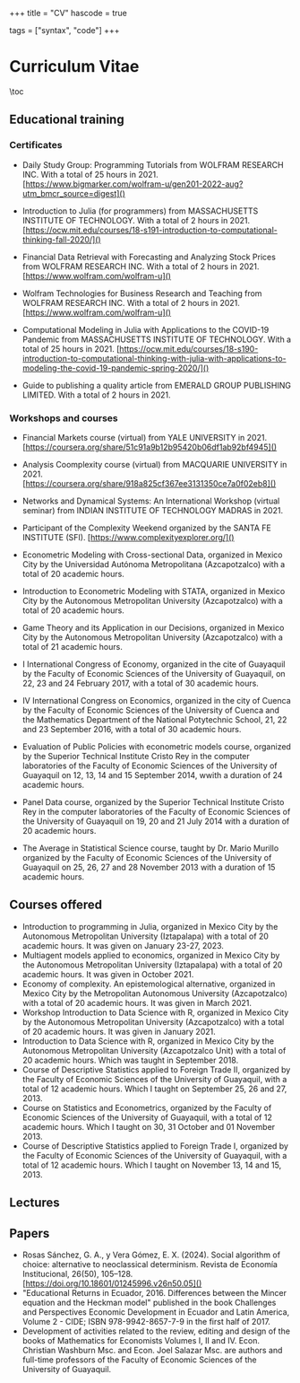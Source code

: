 +++
title = "CV"
hascode = true

tags = ["syntax", "code"]
+++


# Curriculum Vitae

\toc

## Educational training

### Certificates
* Daily Study Group: Programming Tutorials from WOLFRAM RESEARCH INC. With a total of 25 hours in 2021. [https://www.bigmarker.com/wolfram-u/gen201-2022-aug?utm_bmcr_source=digest]()

* Introduction to Julia (for programmers) from MASSACHUSETTS INSTITUTE OF TECHNOLOGY. With a total of 2 hours in 2021. [https://ocw.mit.edu/courses/18-s191-introduction-to-computational-thinking-fall-2020/]()

* Financial Data Retrieval with Forecasting and Analyzing Stock Prices from WOLFRAM RESEARCH INC. With a total of 2 hours in 2021. [https://www.wolfram.com/wolfram-u]()

* Wolfram Technologies for Business Research and Teaching from WOLFRAM RESEARCH INC. With a total of 2 hours in 2021. [https://www.wolfram.com/wolfram-u]() 

* Computational Modeling in Julia with Applications to the COVID-19 Pandemic from MASSACHUSETTS INSTITUTE OF TECHNOLOGY. With a total of 25 hours in  2021. [https://ocw.mit.edu/courses/18-s190-introduction-to-computational-thinking-with-julia-with-applications-to-modeling-the-covid-19-pandemic-spring-2020/]()

* Guide to publishing  a quality article from EMERALD GROUP PUBLISHING LIMITED. With a total of 2 hours in 2021.

### Workshops and courses 
* Financial Markets course (virtual) from YALE UNIVERSITY in 2021. [https://coursera.org/share/51c91a9b12b95420b06df1ab92bf4945]()

* Analysis Coomplexity course (virtual) from MACQUARIE UNIVERSITY in  2021. [https://coursera.org/share/918a825cf367ee3131350ce7a0f02eb8]()

* Networks and Dynamical Systems: An International Workshop (virtual seminar) from INDIAN INSTITUTE OF TECHNOLOGY MADRAS in 2021. 

* Participant of the  Complexity Weekend organized by the SANTA FE INSTITUTE (SFI). [https://www.complexityexplorer.org/]()

* Econometric Modeling  with Cross-sectional Data, organized  in Mexico City by the Universidad Autónoma Metropolitana (Azcapotzalco) with a total of 20 academic hours.

* Introduction to Econometric Modeling with STATA, organized in Mexico City by the Autonomous Metropolitan University (Azcapotzalco) with a total of 20 academic hours. 

* Game Theory and its Application in our Decisions, organized in Mexico City by the Autonomous Metropolitan University (Azcapotzalco) with a total of 21 academic hours.

* I International Congress of Economy, organized in the cite of  Guayaquil by the Faculty of Economic Sciences of the University of Guayaquil, on 22, 23 and 24 February 2017, with a total of 30 academic hours.

* IV International Congress on Economics, organized in the city of Cuenca by the Faculty of Economic Sciences of the University of Cuenca and the Mathematics Department of the National Potytechnic School, 21, 22 and 23 September 2016, with a  total of 30 academic hours.

* Evaluation of Public Policies with econometric models course, organized by the Superior Technical Institute Cristo Rey in the computer laboratories of the Faculty of  Economic Sciences of the University of Guayaquil on 12, 13, 14 and 15 September 2014, wwith a duration of 24 academic hours.

* Panel Data course, organized by the Superior Technical Institute Cristo Rey in the computer laboratories of the Faculty of Economic Sciences of the University of Guayaquil on 19, 20 and 21 July 2014 with a duration of 20 academic hours. 

* The Average in Statistical Science course, taught by Dr. Mario Murillo organized by the Faculty of Economic Sciences of the University of Guayaquil on 25, 26, 27 and 28 November 2013 with a duration of 15 academic hours.

## Courses offered
* Introduction to programming in Julia, organized in Mexico City by the Autonomous Metropolitan University (Iztapalapa) with a total of 20 academic hours. It was given on January 23-27, 2023.
* Multiagent models applied to economics, organized in Mexico City by the Autonomous Metropolitan University (Iztapalapa) with a total of 20 academic hours. It was given in October 2021.
* Economy of complexity. An epistemological alternative, organized in Mexico City by the Metropolitan Autonomous University (Azcapotzalco) with a total of 20 academic hours. It was given in March 2021.
* Workshop Introduction to Data Science with R, organized in Mexico City by the Autonomous Metropolitan University (Azcapotzalco) with a total of 20 academic hours. It was given in January 2021.
* Introduction to Data Science with R, organized in Mexico City by the Autonomous Metropolitan University (Azcapotzalco Unit) with a total of 20 academic hours. Which was taught in September 2018.
* Course of Descriptive Statistics applied to Foreign Trade II, organized by the Faculty of Economic Sciences of the University of Guayaquil, with a total of 12 academic hours. Which I taught on September 25, 26 and 27, 2013.
* Course on Statistics and Econometrics, organized by the Faculty of Economic Sciences of the University of Guayaquil, with a total of 12 academic hours. Which I taught on 30, 31 October and 01 November 2013.
* Course of Descriptive Statistics applied to Foreign Trade I, organized by the Faculty of Economic Sciences of the University of Guayaquil, with a total of 12 academic hours. Which I taught on November 13, 14 and 15, 2013.

## Lectures 
## Papers
* Rosas Sánchez, G. A., y Vera Gómez, E. X. (2024). Social algorithm of choice: alternative to neoclassical determinism. Revista de Economía Institucional, 26(50), 105–128. [https://doi.org/10.18601/01245996.v26n50.05]()
* "Educational Returns in Ecuador, 2016. Differences between the Mincer equation and the Heckman model" published in the book Challenges and Perspectives Economic Development in Ecuador and Latin America, Volume 2 - CIDE; ISBN 978-9942-8657-7-9 in the first half of 2017.
* Development of activities related to the review, editing and design of the books of Mathematics for Economists Volumes I, II and IV. Econ. Christian Washburn Msc. and Econ. Joel Salazar Msc. are authors and full-time professors of the Faculty of Economic Sciences of the University of Guayaquil.